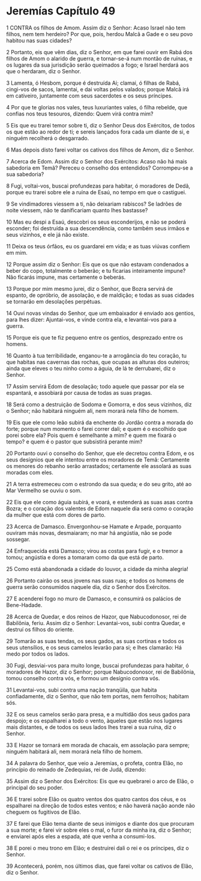 # Jeremías Capítulo 49

1	CONTRA os filhos de Amom. Assim diz o Senhor: Acaso Israel não tem filhos, nem tem herdeiro? Por que, pois, herdou Malcã a Gade e o seu povo habitou nas suas cidades?

2	Portanto, eis que vêm dias, diz o Senhor, em que farei ouvir em Rabá dos filhos de Amom o alarido de guerra, e tornar-se-á num montão de ruínas, e os lugares da sua jurisdição serão queimados a fogo; e Israel herdará aos que o herdaram, diz o Senhor.

3	Lamenta, ó Hesbom, porque é destruída Ai; clamai, ó filhas de Rabá, cingi-vos de sacos, lamentai, e dai voltas pelos valados; porque Malcã irá em cativeiro, juntamente com seus sacerdotes e os seus príncipes.

4	Por que te glorias nos vales, teus luxuriantes vales, ó filha rebelde, que confias nos teus tesouros, dizendo: Quem virá contra mim?

5	Eis que eu trarei temor sobre ti, diz o Senhor Deus dos Exércitos, de todos os que estão ao redor de ti; e sereis lançados fora cada um diante de si, e ninguém recolherá o desgarrado.

6	Mas depois disto farei voltar os cativos dos filhos de Amom, diz o Senhor.

7	Acerca de Edom. Assim diz o Senhor dos Exércitos: Acaso não há mais sabedoria em Temã? Pereceu o conselho dos entendidos? Corrompeu-se a sua sabedoria?

8	Fugi, voltai-vos, buscai profundezas para habitar, ó moradores de Dedã, porque eu trarei sobre ele a ruína de Esaú, no tempo em que o castiguei.

9	Se vindimadores viessem a ti, não deixariam rabiscos? Se ladrões de noite viessem, não te danificariam quanto lhes bastasse?

10	Mas eu despi a Esaú, descobri os seus esconderijos, e não se poderá esconder; foi destruída a sua descendência, como também seus irmãos e seus vizinhos, e ele já não existe.

11	Deixa os teus órfãos, eu os guardarei em vida; e as tuas viúvas confiem em mim.

12	Porque assim diz o Senhor: Eis que os que não estavam condenados a beber do copo, totalmente o beberão; e tu ficarias inteiramente impune? Não ficarás impune, mas certamente o beberás.

13	Porque por mim mesmo jurei, diz o Senhor, que Bozra servirá de espanto, de opróbrio, de assolação, e de maldição; e todas as suas cidades se tornarão em desolações perpétuas.

14	Ouvi novas vindas do Senhor, que um embaixador é enviado aos gentios, para lhes dizer: Ajuntai-vos, e vinde contra ela, e levantai-vos para a guerra.

15	Porque eis que te fiz pequeno entre os gentios, desprezado entre os homens.

16	Quanto à tua terribilidade, enganou-te a arrogância do teu coração, tu que habitas nas cavernas das rochas, que ocupas as alturas dos outeiros; ainda que eleves o teu ninho como a águia, de lá te derrubarei, diz o Senhor.

17	Assim servirá Edom de desolação; todo aquele que passar por ela se espantará, e assobiará por causa de todas as suas pragas.

18	Será como a destruição de Sodoma e Gomorra, e dos seus vizinhos, diz o Senhor; não habitará ninguém ali, nem morará nela filho de homem.

19	Eis que ele como leão subirá da enchente do Jordão contra a morada do forte; porque num momento o farei correr dali; e quem é o escolhido que porei sobre ela? Pois quem é semelhante a mim? e quem me fixará o tempo? e quem é o pastor que subsistirá perante mim?

20	Portanto ouvi o conselho do Senhor, que ele decretou contra Edom, e os seus desígnios que ele intentou entre os moradores de Temã: Certamente os menores do rebanho serão arrastados; certamente ele assolará as suas moradas com eles.

21	A terra estremeceu com o estrondo da sua queda; e do seu grito, até ao Mar Vermelho se ouviu o som.

22	Eis que ele como águia subirá, e voará, e estenderá as suas asas contra Bozra; e o coração dos valentes de Edom naquele dia será como o coração da mulher que está com dores de parto.

23	Acerca de Damasco. Envergonhou-se Hamate e Arpade, porquanto ouviram más novas, desmaiaram; no mar há angústia, não se pode sossegar.

24	Enfraquecida está Damasco; virou as costas para fugir, e o tremor a tomou; angústia e dores a tomaram como da que está de parto.

25	Como está abandonada a cidade do louvor, a cidade da minha alegria!

26	Portanto cairão os seus jovens nas suas ruas; e todos os homens de guerra serão consumidos naquele dia, diz o Senhor dos Exércitos.

27	E acenderei fogo no muro de Damasco, e consumirá os palácios de Bene-Hadade.

28	Acerca de Quedar, e dos reinos de Hazor, que Nabucodonosor, rei de Babilônia, feriu. Assim diz o Senhor: Levantai-vos, subi contra Quedar, e destruí os filhos do oriente.

29	Tomarão as suas tendas, os seus gados, as suas cortinas e todos os seus utensílios, e os seus camelos levarão para si; e lhes clamarão: Há medo por todos os lados.

30	Fugi, desviai-vos para muito longe, buscai profundezas para habitar, ó moradores de Hazor, diz o Senhor; porque Nabucodonosor, rei de Babilônia, tomou conselho contra vós, e formou um desígnio contra vós.

31	Levantai-vos, subi contra uma nação tranqüila, que habita confiadamente, diz o Senhor, que não tem portas, nem ferrolhos; habitam sós.

32	E os seus camelos serão para presa, e a multidão dos seus gados para despojo; e os espalharei a todo o vento, àqueles que estão nos lugares mais distantes, e de todos os seus lados lhes trarei a sua ruína, diz o Senhor.

33	E Hazor se tornará em morada de chacais, em assolação para sempre; ninguém habitará ali, nem morará nela filho de homem.

34	A palavra do Senhor, que veio a Jeremias, o profeta, contra Elão, no princípio do reinado de Zedequias, rei de Judá, dizendo:

35	Assim diz o Senhor dos Exércitos: Eis que eu quebrarei o arco de Elão, o principal do seu poder.

36	E trarei sobre Elão os quatro ventos dos quatro cantos dos céus, e os espalharei na direção de todos estes ventos; e não haverá nação aonde não cheguem os fugitivos de Elão.

37	E farei que Elão tema diante de seus inimigos e diante dos que procuram a sua morte; e farei vir sobre eles o mal, o furor da minha ira, diz o Senhor; e enviarei após eles a espada, até que venha a consumi-los.

38	E porei o meu trono em Elão; e destruirei dali o rei e os príncipes, diz o Senhor.

39	Acontecerá, porém, nos últimos dias, que farei voltar os cativos de Elão, diz o Senhor.

